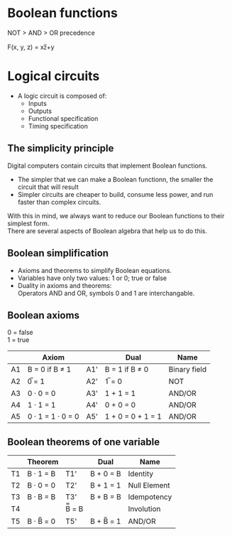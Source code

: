 # Boolean functions
NOT > AND > OR precedence

F(x, y, z) = xz&#773;+y


# Logical circuits
- A logic circuit is composed of:
    - Inputs
    - Outputs
    - Functional specification
    - Timing specification

## The simplicity principle
Digital computers contain circuits that implement Boolean functions.
- The simpler that we can make a Boolean functionn, the smaller the circuit that will result
- Simpler circuits are cheaper to build, consume less power, and run faster than complex circuits.

With this in mind, we always want to reduce our Boolean functions to their simplest form. \
There are several aspects of Boolean algebra that help us to do this.

## Boolean simplification
- Axioms and theorems to simplify Boolean equations.
- Variables have only two values: 1 or 0; true or false
- Duality in axioms and theorems: \
Operators AND and OR, symbols 0 and 1 are interchangable.

## Boolean axioms
0 = false \
1 = true

|   | Axiom |   | Dual | Name |
--- | --- | --- | --- | --- |
A1 | B = 0 if B ≠ 1 | A1' | B = 1 if B ≠ 0 | Binary field
A2 | 0&#773; = 1 | A2' | 1&#773; = 0 | NOT
A3 | 0 · 0 = 0 | A3' | 1 + 1 = 1 | AND/OR
A4 | 1 · 1 = 1 | A4' | 0 + 0 = 0 | AND/OR
A5 | 0 · 1 = 1 · 0 = 0 | A5' | 1 + 0 = 0 + 1 = 1 | AND/OR

## Boolean theorems of one variable
|   | Theorem |   | Dual | Name |
--- | --- | --- | --- | --- |
T1 | B · 1 = B | T1' | B + 0 = B | Identity
T2 | B · 0 = 0 | T2' | B + 1 = 1 | Null Element
T3 | B · B = B | T3' | B + B = B | Idempotency
T4 |   | B&#831; = B |   | Involution
T5 | B · B&#773; = 0 | T5' | B + B&#773; = 1 | AND/OR

